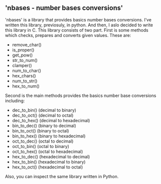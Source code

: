 ## 'nbases - number bases conversions'

'nbases' is a library that provides basics number bases 
conversions. I've written this library, previosuly, in 
python. And then, I aslo decided to write this library 
in C. This library consists of two part. First is some 
methods which checks, prepares and converts given values. 
These are:

+ remove_char()
+ is_proper()
+ get_pow()
+ str_to_num()
+ clamper()
+ num_to_char()
+ hex_chars()
+ num_to_str()
+ hex_to_num()

Second is the main methods provides the basics number
base conversions including:

+ dec_to_bin()      (decimal to binary)
+ dec_to_oct()      (decimal to octal)
+ dec_to_hex()      (decimal to hexadecimal)
+ bin_to_dec()      (binary to decimal)
+ bin_to_oct()      (binary to octal)
+ bin_to_hex()      (binary to hexadecimal)
+ oct_to_dec()      (octal to decimal)
+ oct_to_bin()      (octal to binary)
+ oct_to_hex()      (octal to hexadecimal)
+ hex_to_dec()      (hexadecimal to decimal)
+ hex_to_bin()      (hexadecimal to binary)
+ hex_to_oct()      (hexadecimal to octal)

Also, you can inspect the same library written in Python.
